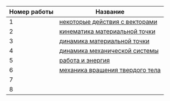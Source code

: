 

| Номер работы | Название                                                                             |
| ------------ | ------------------------------------------------------------------------------------ |
| 1            | [некоторые действия с векторами](1-некоторые%20действия%20с%20векторами/README.md)   |
| 2            | [кинематика материальной точки](2-кинематика%20материальной%20точки/README.md)       |
| 3            | [динамика материальной точки](3-динамика%20материальной%20точки/README.md)           |
| 4            | [динамика механической системы](4-динамика%20механической%20системы/README.md)       |
| 5            | [работа и энергия](5-работа%20и%20энергия/README.md)                                 |
| 6            | [механика вращения твердого тела](6-механика%20вращения%20твердого%20тела/README.md) |
| 7            | []()                                                                                 |
| 8            | []()                                                                                 |


